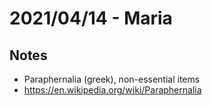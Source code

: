 # 2021/04/14 - Maria

## Notes

* Paraphernalia (greek), non-essential items
* https://en.wikipedia.org/wiki/Paraphernalia
